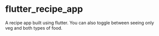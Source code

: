 # flutter_recipe_app
A recipe app built using flutter. You can also toggle between seeing only veg and both types of food. 
